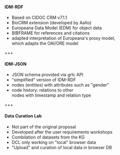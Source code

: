 #### IDM-RDF<!-- .element: style="float: left" -->

* Based on CIDOC CRM v7.1.1<!-- .element: class="fragment" -->
* BioCRM extension (developed by Aalto)<!-- .element: class="fragment" -->
* Europeana Data Model (EDM) for object data<!-- .element: class="fragment" -->
* BIBFRAME for references and citations<!-- .element: class="fragment" -->
* adapted interpretation of Europeana's proxy model,<br/>which adapts the OAI/ORE model<!-- .element: class="fragment" -->

+++

#### IDM-JSON<!-- .element: style="float: left" -->

* JSON schema provided via grlc API<!-- .element: class="fragment" -->
* "simplified" version of IDM-RDF<!-- .element: class="fragment" -->
* nodes (entities) with attributes such as "gender"<!-- .element: class="fragment" -->
* node history: relations to other<br/>nodes with timestamp and relation type<!-- .element: class="fragment" -->


+++

#### Data Curation Lab<!-- .element: style="float: left" -->

* Not part of the original proposal<!-- .element: class="fragment" -->
* Developed after the user requirements workshops<!-- .element: class="fragment" -->
* Combilation of datasets from the KG<!-- .element: class="fragment" -->
* DCL only working on "local" browser data<!-- .element: class="fragment" -->
* "Upload" and curation of local data in browser DB<!-- .element: class="fragment" -->